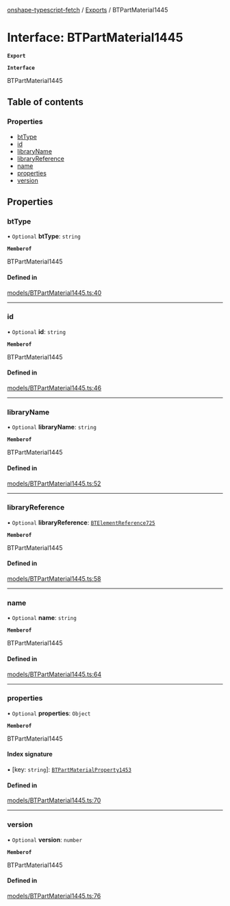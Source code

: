 [onshape-typescript-fetch](../README.md) / [Exports](../modules.md) / BTPartMaterial1445

# Interface: BTPartMaterial1445

**`Export`**

**`Interface`**

BTPartMaterial1445

## Table of contents

### Properties

- [btType](BTPartMaterial1445.md#bttype)
- [id](BTPartMaterial1445.md#id)
- [libraryName](BTPartMaterial1445.md#libraryname)
- [libraryReference](BTPartMaterial1445.md#libraryreference)
- [name](BTPartMaterial1445.md#name)
- [properties](BTPartMaterial1445.md#properties)
- [version](BTPartMaterial1445.md#version)

## Properties

### btType

• `Optional` **btType**: `string`

**`Memberof`**

BTPartMaterial1445

#### Defined in

[models/BTPartMaterial1445.ts:40](https://github.com/toebes/onshape-typescript-fetch/blob/3e11ae1/models/BTPartMaterial1445.ts#L40)

___

### id

• `Optional` **id**: `string`

**`Memberof`**

BTPartMaterial1445

#### Defined in

[models/BTPartMaterial1445.ts:46](https://github.com/toebes/onshape-typescript-fetch/blob/3e11ae1/models/BTPartMaterial1445.ts#L46)

___

### libraryName

• `Optional` **libraryName**: `string`

**`Memberof`**

BTPartMaterial1445

#### Defined in

[models/BTPartMaterial1445.ts:52](https://github.com/toebes/onshape-typescript-fetch/blob/3e11ae1/models/BTPartMaterial1445.ts#L52)

___

### libraryReference

• `Optional` **libraryReference**: [`BTElementReference725`](BTElementReference725.md)

**`Memberof`**

BTPartMaterial1445

#### Defined in

[models/BTPartMaterial1445.ts:58](https://github.com/toebes/onshape-typescript-fetch/blob/3e11ae1/models/BTPartMaterial1445.ts#L58)

___

### name

• `Optional` **name**: `string`

**`Memberof`**

BTPartMaterial1445

#### Defined in

[models/BTPartMaterial1445.ts:64](https://github.com/toebes/onshape-typescript-fetch/blob/3e11ae1/models/BTPartMaterial1445.ts#L64)

___

### properties

• `Optional` **properties**: `Object`

**`Memberof`**

BTPartMaterial1445

#### Index signature

▪ [key: `string`]: [`BTPartMaterialProperty1453`](BTPartMaterialProperty1453.md)

#### Defined in

[models/BTPartMaterial1445.ts:70](https://github.com/toebes/onshape-typescript-fetch/blob/3e11ae1/models/BTPartMaterial1445.ts#L70)

___

### version

• `Optional` **version**: `number`

**`Memberof`**

BTPartMaterial1445

#### Defined in

[models/BTPartMaterial1445.ts:76](https://github.com/toebes/onshape-typescript-fetch/blob/3e11ae1/models/BTPartMaterial1445.ts#L76)
